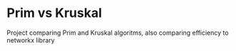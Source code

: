 # Prim vs Kruskal
Project comparing Prim and Kruskal algoritms, also comparing efficiency to networkx library
